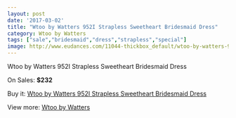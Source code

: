 ```yaml
---
layout: post
date: '2017-03-02'
title: "Wtoo by Watters 952I Strapless Sweetheart Bridesmaid Dress"
category: Wtoo by Watters 
tags: ["sale","bridesmaid","dress","strapless","special"]
image: http://www.eudances.com/11044-thickbox_default/wtoo-by-watters-952i-strapless-sweetheart-bridesmaid-dress.jpg
---
```

Wtoo by Watters 952I Strapless Sweetheart Bridesmaid Dress

On Sales: **$232**
<a href="https://www.eudances.com/en/wtoo-by-watters/3523-wtoo-by-watters-952i-strapless-sweetheart-bridesmaid-dress.html"><amp-img layout="responsive" width="600" height="600" src="//www.eudances.com/11044-thickbox_default/wtoo-by-watters-952i-strapless-sweetheart-bridesmaid-dress.jpg" alt="Wtoo by Watters 952I Strapless Sweetheart Bridesmaid Dress 0" /></a>
<a href="https://www.eudances.com/en/wtoo-by-watters/3523-wtoo-by-watters-952i-strapless-sweetheart-bridesmaid-dress.html"><amp-img layout="responsive" width="600" height="600" src="//www.eudances.com/11045-thickbox_default/wtoo-by-watters-952i-strapless-sweetheart-bridesmaid-dress.jpg" alt="Wtoo by Watters 952I Strapless Sweetheart Bridesmaid Dress 1" /></a>
<a href="https://www.eudances.com/en/wtoo-by-watters/3523-wtoo-by-watters-952i-strapless-sweetheart-bridesmaid-dress.html"><amp-img layout="responsive" width="600" height="600" src="//www.eudances.com/11046-thickbox_default/wtoo-by-watters-952i-strapless-sweetheart-bridesmaid-dress.jpg" alt="Wtoo by Watters 952I Strapless Sweetheart Bridesmaid Dress 2" /></a>

Buy it: [Wtoo by Watters 952I Strapless Sweetheart Bridesmaid Dress](https://www.eudances.com/en/wtoo-by-watters/3523-wtoo-by-watters-952i-strapless-sweetheart-bridesmaid-dress.html "Wtoo by Watters 952I Strapless Sweetheart Bridesmaid Dress")

View more: [Wtoo by Watters ](https://www.eudances.com/en/67-wtoo-by-watters "Wtoo by Watters ")